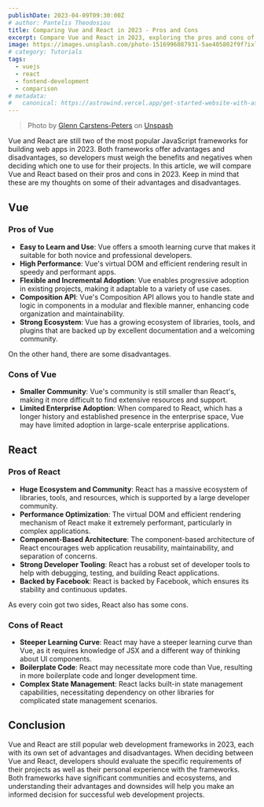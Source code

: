 ```yaml
---
publishDate: 2023-04-09T09:30:00Z
# author: Pantelis Theodosiou
title: Comparing Vue and React in 2023 - Pros and Cons
excerpt: Compare Vue and React in 2023, exploring the pros and cons of each framework to help developers choose the best tool for their web development projects.
image: https://images.unsplash.com/photo-1516996087931-5ae405802f9f?ixlib=rb-4.0.3&ixid=M3wxMjA3fDB8MHxwaG90by1wYWdlfHx8fGVufDB8fHx8fA%3D%3D&auto=format&fit=crop&w=2070&q=80
# category: Tutorials
tags:
  - vuejs
  - react
  - fontend-development
  - comparison
# metadata:
#   canonical: https://astrowind.vercel.app/get-started-website-with-astro-tailwind-css
---
```


> Photo by [Glenn Carstens-Peters](https://unsplash.com/@glenncarstenspeters) on [Unspash](https://unsplash.com/photos/6rkJD0Uxois)

Vue and React are still two of the most popular JavaScript frameworks for building web apps in 2023. Both frameworks offer advantages and disadvantages, so developers must weigh the benefits and negatives when deciding which one to use for their projects. In this article, we will compare Vue and React based on their pros and cons in 2023. Keep in mind that these are my thoughts on some of their advantages and disadvantages.

## Vue 

### Pros of Vue

- **Easy to Learn and Use**: Vue offers a smooth learning curve that makes it suitable for both novice and professional developers.
- **High Performance**: Vue's virtual DOM and efficient rendering result in speedy and performant apps.
- **Flexible and Incremental Adoption**: Vue enables progressive adoption in existing projects, making it adaptable to a variety of use cases.
- **Composition API**: Vue's Composition API allows you to handle state and logic in components in a modular and flexible manner, enhancing code organization and maintainability.
- **Strong Ecosystem**: Vue has a growing ecosystem of libraries, tools, and plugins that are backed up by excellent documentation and a welcoming community.

On the other hand, there are some disadvantages.

### Cons of Vue

- **Smaller Community**: Vue's community is still smaller than React's, making it more difficult to find extensive resources and support.
- **Limited Enterprise Adoption**: When compared to React, which has a longer history and established presence in the enterprise space, Vue may have limited adoption in large-scale enterprise applications.

## React

### Pros of React

- **Huge Ecosystem and Community**: React has a massive ecosystem of libraries, tools, and resources, which is supported by a large developer community.
- **Performance Optimization**: The virtual DOM and efficient rendering mechanism of React make it extremely performant, particularly in complex applications.
- **Component-Based Architecture**: The component-based architecture of React encourages web application reusability, maintainability, and separation of concerns.
- **Strong Developer Tooling**: React has a robust set of developer tools to help with debugging, testing, and building React applications.
- **Backed by Facebook**: React is backed by Facebook, which ensures its stability and continuous updates.

As every coin got two sides, React also has some cons.

### Cons of React

- **Steeper Learning Curve**: React may have a steeper learning curve than Vue, as it requires knowledge of JSX and a different way of thinking about UI components.
- **Boilerplate Code**: React may necessitate more code than Vue, resulting in more boilerplate code and longer development time.
- **Complex State Management**: React lacks built-in state management capabilities, necessitating dependency on other libraries for complicated state management scenarios.

## Conclusion

Vue and React are still popular web development frameworks in 2023, each with its own set of advantages and disadvantages. When deciding between Vue and React, developers should evaluate the specific requirements of their projects as well as their personal experience with the frameworks. Both frameworks have significant communities and ecosystems, and understanding their advantages and downsides will help you make an informed decision for successful web development projects.